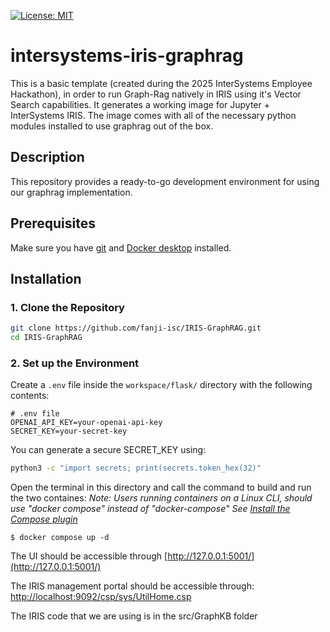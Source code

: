 [![License: MIT](https://img.shields.io/badge/License-MIT-blue.svg?style=flat&logo=AdGuard)](LICENSE)
# intersystems-iris-graphrag
This is a basic template (created during the 2025 InterSystems Employee Hackathon), in order to run Graph-Rag natively in IRIS using it's Vector Search capabilities. It generates a working image for Jupyter + InterSystems IRIS. The image comes with all of the necessary python modules installed to use graphrag out of the box.


## Description
This repository provides a ready-to-go development environment for using our graphrag implementation.

## Prerequisites
Make sure you have [git](https://git-scm.com/book/en/v2/Getting-Started-Installing-Git) and [Docker desktop](https://www.docker.com/products/docker-desktop) installed.

## Installation

### 1. Clone the Repository

```bash
git clone https://github.com/fanji-isc/IRIS-GraphRAG.git
cd IRIS-GraphRAG
```

### 2. Set up the Environment


Create a `.env` file inside the `workspace/flask/` directory with the following contents:

```
# .env file
OPENAI_API_KEY=your-openai-api-key
SECRET_KEY=your-secret-key
```

You can generate a secure SECRET_KEY using:

```bash
python3 -c "import secrets; print(secrets.token_hex(32)"
```

Open the terminal in this directory and call the command to build and run the two containes:
*Note: Users running containers on a Linux CLI, should use "docker compose" instead of "docker-compose"*
*See [Install the Compose plugin](https://docs.docker.com/compose/install/linux/)*


```
$ docker compose up -d
```
The UI should be accessible through [http://127.0.0.1:5001/](http://127.0.0.1:5001/)


The IRIS management portal should be accessible through: [http://localhost:9092/csp/sys/UtilHome.csp](http://localhost:9092/csp/sys/UtilHome.csp)

The IRIS code that we are using is in the src/GraphKB folder